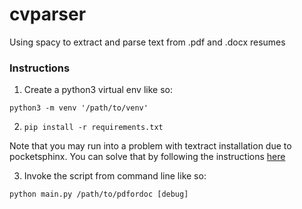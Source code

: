 # cvparser
Using spacy to extract and parse text from .pdf and .docx resumes


### Instructions

1. Create a python3 virtual env like so: 

`python3 -m venv '/path/to/venv'`

2. `pip install -r requirements.txt` 

Note that you may run into a problem with textract installation due to pocketsphinx. You can solve that by following the instructions [here](https://github.com/bambocher/pocketsphinx-python/issues/28#issuecomment-334493324)


3. Invoke the script from command line like so: 

`python main.py /path/to/pdfordoc [debug]`
